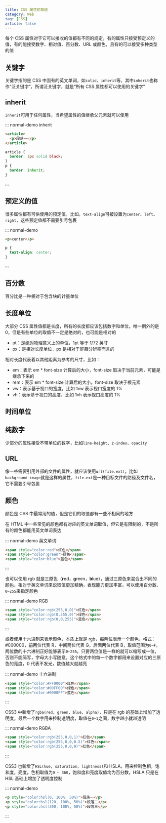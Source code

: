 ```yaml
---
title: CSS 属性的取值
category: Web
tag: [CSS]
article: false
---
```


每个 CSS 属性对于它可以接收的值都有不同的规定，有的属性只接受预定义的值，有的能接受数字、相对值、百分数、URL 或颜色，且有的可以接受多种类型的值

## 关键字

关键字指的是 CSS 中固有的英文单词，如`solid`、`inherit`等，其中`inherit`也称作“泛关键字”，所谓泛关键字，就是“所有 CSS 属性都可以使用的关键字”

## inherit

`inherit`可用于任何属性，当希望属性的值继承父元素就可以使用

::: normal-demo inherit

```html
<article>
  <p>段落一</p>
</article>
```

```css
article {
  border: 1px solid black;
}
p {
  border: inherit;
}
```

:::

## 预定义的值

很多属性都有可供使用的预定值，比如，`text-align`可被设置为`center`、`left`、`right`，这些预定值都不需要引号包裹

::: normal-demo

```html
<p>center</p>
```

```css
p {
  text-align: center;
}
```

:::

## 百分数

百分比是一种相对于包含块的计量单位

## 长度单位

大部分 CSS 属性值都是长度，所有的长度都应该包括数字和单位，唯一例外的是 0，但是有些单位的取值不一定是绝对的，也可能是相对的

+ pt：是绝对物理意义上的单位，1pt 等于 1/72 英寸
+ px：是相对长度单位，px 是相对于屏幕分辨率而言的

相对长度代表着以其他距离为参考的尺寸，比如：

+ em：表示 em * font-size 计算后的大小，font-size 取决于当前元素，可能是继承下来的
+ rem：表示 em * font-size 计算后的大小，font-size 取决于根元素
+ vw：表示基于视口的宽度，比如 1vw 表示视口宽度的 1%
+ vh：表示基于视口的高度，比如 1vh 表示视口高度的 1%

## 时间单位

## 纯数字

少部分的属性接受不带单位的数字，比如`line-height`、`z-index`、`opacity`

## URL

像一些需要引用外部的文件的属性，就应该使用`url(file.ext)`，比如`background-image`就是这样的属性，`file.ext`是一种目标文件的路径及文件名，它不需要引号包裹

## 颜色

颜色是 CSS 中最常用的值，但是它们的取值都有一些不相同的地方

在 HTML 中一些常见的颜色都有对应的英文单词取值，但它是有限制的，不是所有的颜色都能用英文单词表达

::: normal-demo 英文单词

```html
<span style="color:red">红色</span>
<span style="color:green">绿色</span>
<span style="color:blue">蓝色</span>
```

:::

也可以使用 rgb 就是三原色（**r**ed，**g**reen，**b**lue），通过三原色来混合出不同的颜色，相对于英文单词来说取值更加精确，表现能力更加丰富，可以使用百分数、`0~255`来指定颜色

::: normal-demo RGB

```html
<span style="color:rgb(255,0,0)">红色</span>
<span style="color:rgb(0,255,0)">绿色</span>
<span style="color:rgb(0,0,255)">蓝色</span>
```

:::

或者使用十六进制来表示颜色，本质上就是 rgb，每两位表示一个颜色，格式：#000000，前两位代表 R，中间两位代表 G，后面两位代表 B，取值范围为`0~F`，两位数的十六进制正好能够表示`0~255`。只要两位值是一样的就可以缩写成一位，否则不能简写，字母大小写随意。这个格式中的每一个数字都用来设置对应的三原色的亮度，0 代表不发光，数值越大就越亮

::: normal-demo 十六进制

```html
<span style="color:#FF0000">红色</span>
<span style="color:#00FF00">绿色</span>
<span style="color:#0000FF">蓝色</span>
```

:::

CSS3 中新增了`rgba(red, green, blue, alpha)`，只是在 rgb 的基础上增加了透明度，最后一个数字用来控制透明度，取值在`0~1`之间，数字越小就越透明

::: normal-demo RGBA

```html
<span style="color:rgb(255,0,0,1)">红色</span>
<span style="color:rgb(255,0,0,0.5)">红色</span>
<span style="color:rgb(255,0,0,0)">红色</span>
```

:::

CSS3 也新增了`HSL(hue, saturation, lightness)`和 HSLA，用来控制色相，饱和度，亮度。色相取值为`0 ~ 360`，饱和度和亮度取值均为百分数，HSLA 只是在 HSL 基础上增加了透明度控制

::: normal-demo

```html
<p style="color:hsl(0, 100%, 50%)">段落一</p>
<p style="color:hsl(120, 100%, 50%)">段落二</p>
<p style="color:hsl(300, 100%, 50%)">段落三</p>
```

:::
